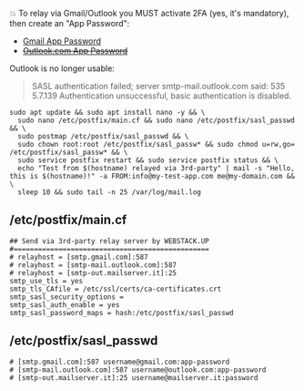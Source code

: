 💥 To relay via Gmail/Outlook you MUST activate 2FA (yes, it's mandatory), then create an "App Password":

- [Gmail App Password](https://support.google.com/accounts/answer/185833?hl=en&ref_topic=7189145)
- ~~[Outlook.com App Password](https://support.microsoft.com/en-us/account-billing/how-to-get-and-use-app-passwords-5896ed9b-4263-e681-128a-a6f2979a7944)~~

Outlook is no longer usable:

> SASL authentication failed; server smtp-mail.outlook.com said: 535 5.7.139 Authentication unsuccessful, basic authentication is disabled.


````shell
sudo apt update && sudo apt install nano -y && \
  sudo nano /etc/postfix/main.cf && sudo nano /etc/postfix/sasl_passwd && \
  sudo postmap /etc/postfix/sasl_passwd && \
  sudo chown root:root /etc/postfix/sasl_passw* && sudo chmod u=rw,go= /etc/postfix/sasl_passw* && \
  sudo service postfix restart && sudo service postfix status && \
  echo "Test from $(hostname) relayed via 3rd-party" | mail -s "Hello, this is $(hostname)!" -a FROM:info@my-test-app.com me@my-domain.com && \
  sleep 10 && sudo tail -n 25 /var/log/mail.log

````

## /etc/postfix/main.cf

````
## Send via 3rd-party relay server by WEBSTACK.UP
#================================================
# relayhost = [smtp.gmail.com]:587
# relayhost = [smtp-mail.outlook.com]:587
# relayhost = [smtp-out.mailserver.it]:25
smtp_use_tls = yes
smtp_tls_CAfile = /etc/ssl/certs/ca-certificates.crt
smtp_sasl_security_options =
smtp_sasl_auth_enable = yes
smtp_sasl_password_maps = hash:/etc/postfix/sasl_passwd

````

## /etc/postfix/sasl_passwd

````
# [smtp.gmail.com]:587 username@gmail.com:app-password
# [smtp-mail.outlook.com]:587 username@outlook.com:app-password
# [smtp-out.mailserver.it]:25 username@mailserver.it:password

````
